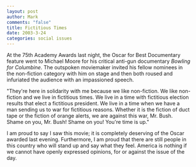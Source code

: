 ```yaml
--- 
layout: post
author: Mark
comments: "false"
title: Fictitious Times
date: 2003-3-24
categories: social issues
---
```

At the 75th Academy Awards last night, the Oscar for Best Documentary feature went to Michael Moore for his critical anti-gun documentary <i>Bowling for Columbine</i>. The outspoken moviemaker invited his fellow nominees in the non-fiction category with him on stage and then both roused and infuriated the audience with an impassioned speech.

"They're here in solidarity with me because we like non-fiction. We like non-fiction and we live in fictitious times. We live in a time with fictitious election results that elect a fictitious president. We live in a time when we have a man sending us to war for fictitious reasons. Whether it is the fiction of duct tape or the fiction of orange alerts, we are against this war, Mr. Bush. Shame on you, Mr. Bush! Shame on you! You're time is up."

I am proud to say I saw this movie; it is completely deserving of the Oscar awarded last evening. Furthermore, I am proud that there are still people in this country who will stand up and say what they feel. America is nothing if we cannot have openly expressed opinions, for or against the issue of the day.
